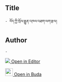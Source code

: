 ## Title
	- བོད་ཀྱི་སྲོལ་རྒྱུན་འཁལ་འཐག་ལག་རྩལ།

## Author
	- 



[<img src="https://img.icons8.com/color/25/000000/edit-property.png"> Open in Editor](http://editor.openpecha.org/P010606)

[<img width="25" src="https://library.bdrc.io/icons/BUDA-small.svg"> Open in Buda](https://library.bdrc.io/show/bdr:IE0OPP010606)
